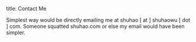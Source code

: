title: Contact Me

Simplest way would be directly emailing me at shuhao [ at ] shuhaowu [ dot ] com.
Someone squatted shuhao.com or else my email would have been simpler.

